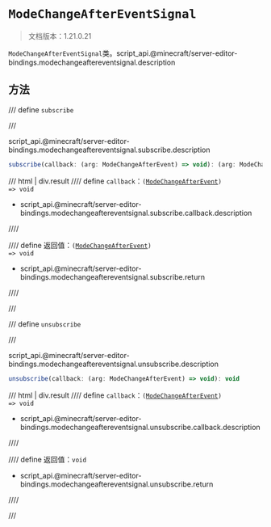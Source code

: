 # `ModeChangeAfterEventSignal`

> 文档版本：1.21.0.21

`ModeChangeAfterEventSignal`类。script_api.@minecraft/server-editor-bindings.modechangeaftereventsignal.description

## 方法

/// define
`subscribe`


///

script_api.@minecraft/server-editor-bindings.modechangeaftereventsignal.subscribe.description

```js
subscribe(callback: (arg: ModeChangeAfterEvent) => void): (arg: ModeChangeAfterEvent) => void
```

/// html | div.result
//// define
`callback`：<code>(<a href="../modechangeafterevent/">ModeChangeAfterEvent</a>) =&gt; void</code>

- script_api.@minecraft/server-editor-bindings.modechangeaftereventsignal.subscribe.callback.description


////

//// define
返回值：<code>(<a href="../modechangeafterevent/">ModeChangeAfterEvent</a>) =&gt; void</code>

- script_api.@minecraft/server-editor-bindings.modechangeaftereventsignal.subscribe.return


////

///


/// define
`unsubscribe`


///

script_api.@minecraft/server-editor-bindings.modechangeaftereventsignal.unsubscribe.description

```js
unsubscribe(callback: (arg: ModeChangeAfterEvent) => void): void
```

/// html | div.result
//// define
`callback`：<code>(<a href="../modechangeafterevent/">ModeChangeAfterEvent</a>) =&gt; void</code>

- script_api.@minecraft/server-editor-bindings.modechangeaftereventsignal.unsubscribe.callback.description


////

//// define
返回值：`void`

- script_api.@minecraft/server-editor-bindings.modechangeaftereventsignal.unsubscribe.return


////

///

